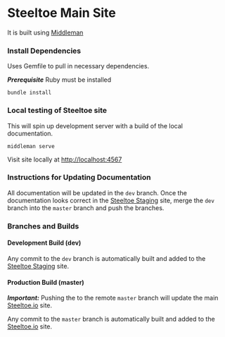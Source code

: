 # Steeltoe Main Site

It is built using [Middleman](https://middlemanapp.com/)

### Install Dependencies
Uses Gemfile to pull in necessary dependencies.

***Prerequisite*** Ruby must be installed

```
bundle install
```

### Local testing of Steeltoe site
This will spin up development server with a build of the local documentation.

```
middleman serve
```

Visit site locally at [http://localhost:4567](http://localhost:4567)

### Instructions for Updating Documentation
All documentation will be updated in the ```dev``` branch. Once the documentation looks correct in the [Steeltoe Staging](https://steeltoe-staging.cfapps.io/) site, merge the ```dev``` branch into the ```master``` branch and push the branches. 

### Branches and Builds
#### Development Build (dev)
Any commit to the ```dev``` branch is automatically built and added to the [Steeltoe Staging](https://steeltoe-staging.cfapps.io/) site.

#### Production Build (master)
***Important:*** Pushing the to the remote ```master``` branch will update the main [Steeltoe.io](https://steeltoe.io/) site.

Any commit to the ```master``` branch is automatically built and added to the [Steeltoe.io](https://steeltoe.io/) site.
